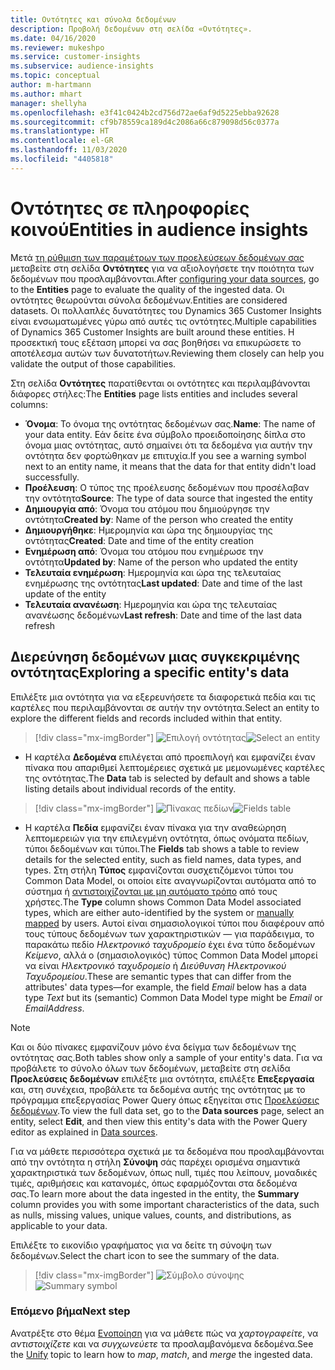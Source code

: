 ```yaml
---
title: Οντότητες και σύνολα δεδομένων
description: Προβολή δεδομένων στη σελίδα «Οντότητες».
ms.date: 04/16/2020
ms.reviewer: mukeshpo
ms.service: customer-insights
ms.subservice: audience-insights
ms.topic: conceptual
author: m-hartmann
ms.author: mhart
manager: shellyha
ms.openlocfilehash: e3f41c0424b2cd756d72ae6af9d5225ebba92628
ms.sourcegitcommit: cf9b78559ca189d4c2086a66c879098d56c0377a
ms.translationtype: HT
ms.contentlocale: el-GR
ms.lasthandoff: 11/03/2020
ms.locfileid: "4405818"
---
```

# <a name="entities-in-audience-insights"></a><span data-ttu-id="7969b-103">Οντότητες σε πληροφορίες κοινού</span><span class="sxs-lookup"><span data-stu-id="7969b-103">Entities in audience insights</span></span>

<span data-ttu-id="7969b-104">Μετά [τη ρύθμιση των παραμέτρων των προελεύσεων δεδομένων σας](data-sources.md) μεταβείτε στη σελίδα **Οντότητες** για να αξιολογήσετε την ποιότητα των δεδομένων που προσλαμβάνονται.</span><span class="sxs-lookup"><span data-stu-id="7969b-104">After [configuring your data sources](data-sources.md), go to the **Entities** page to evaluate the quality of the ingested data.</span></span> <span data-ttu-id="7969b-105">Οι οντότητες θεωρούνται σύνολα δεδομένων.</span><span class="sxs-lookup"><span data-stu-id="7969b-105">Entities are considered datasets.</span></span> <span data-ttu-id="7969b-106">Οι πολλαπλές δυνατότητες του Dynamics 365 Customer Insights είναι ενσωματωμένες γύρω από αυτές τις οντότητες.</span><span class="sxs-lookup"><span data-stu-id="7969b-106">Multiple capabilities of Dynamics 365 Customer Insights are built around these entities.</span></span> <span data-ttu-id="7969b-107">Η προσεκτική τους εξέταση μπορεί να σας βοηθήσει να επικυρώσετε το αποτέλεσμα αυτών των δυνατοτήτων.</span><span class="sxs-lookup"><span data-stu-id="7969b-107">Reviewing them closely can help you validate the output of those capabilities.</span></span>

<span data-ttu-id="7969b-108">Στη σελίδα **Οντότητες** παρατίθενται οι οντότητες και περιλαμβάνονται διάφορες στήλες:</span><span class="sxs-lookup"><span data-stu-id="7969b-108">The **Entities** page lists entities and includes several columns:</span></span>

- <span data-ttu-id="7969b-109">**Όνομα**: Το όνομα της οντότητας δεδομένων σας.</span><span class="sxs-lookup"><span data-stu-id="7969b-109">**Name**: The name of your data entity.</span></span> <span data-ttu-id="7969b-110">Εάν δείτε ένα σύμβολο προειδοποίησης δίπλα στο όνομα μιας οντότητας, αυτό σημαίνει ότι τα δεδομένα για αυτήν την οντότητα δεν φορτώθηκαν με επιτυχία.</span><span class="sxs-lookup"><span data-stu-id="7969b-110">If you see a warning symbol next to an entity name, it means that the data for that entity didn't load successfully.</span></span>
- <span data-ttu-id="7969b-111">**Προέλευση**: Ο τύπος της προέλευσης δεδομένων που προσέλαβαν την οντότητα</span><span class="sxs-lookup"><span data-stu-id="7969b-111">**Source**: The type of data source that ingested the entity</span></span>
- <span data-ttu-id="7969b-112">**Δημιουργία από**: Όνομα του ατόμου που δημιούργησε την οντότητα</span><span class="sxs-lookup"><span data-stu-id="7969b-112">**Created by**: Name of the person who created the entity</span></span>
- <span data-ttu-id="7969b-113">**Δημιουργήθηκε**: Ημερομηνία και ώρα της δημιουργίας της οντότητας</span><span class="sxs-lookup"><span data-stu-id="7969b-113">**Created**: Date and time of the entity creation</span></span>
- <span data-ttu-id="7969b-114">**Ενημέρωση από**: Όνομα του ατόμου που ενημέρωσε την οντότητα</span><span class="sxs-lookup"><span data-stu-id="7969b-114">**Updated by**: Name of the person who updated the entity</span></span>
- <span data-ttu-id="7969b-115">**Τελευταία ενημέρωση**: Ημερομηνία και ώρα της τελευταίας ενημέρωσης της οντότητας</span><span class="sxs-lookup"><span data-stu-id="7969b-115">**Last updated**: Date and time of the last update of the entity</span></span>
- <span data-ttu-id="7969b-116">**Τελευταία ανανέωση**: Ημερομηνία και ώρα της τελευταίας ανανέωσης δεδομένων</span><span class="sxs-lookup"><span data-stu-id="7969b-116">**Last refresh**: Date and time of the last data refresh</span></span>

## <a name="exploring-a-specific-entitys-data"></a><span data-ttu-id="7969b-117">Διερεύνηση δεδομένων μιας συγκεκριμένης οντότητας</span><span class="sxs-lookup"><span data-stu-id="7969b-117">Exploring a specific entity's data</span></span>

<span data-ttu-id="7969b-118">Επιλέξτε μια οντότητα για να εξερευνήσετε τα διαφορετικά πεδία και τις καρτέλες που περιλαμβάνονται σε αυτήν την οντότητα.</span><span class="sxs-lookup"><span data-stu-id="7969b-118">Select an entity to explore the different fields and records included within that entity.</span></span>

> [!div class="mx-imgBorder"]
> <span data-ttu-id="7969b-119">![Επιλογή οντότητας](media/data-manager-entities-data.png "Επιλογή οντότητας")</span><span class="sxs-lookup"><span data-stu-id="7969b-119">![Select an entity](media/data-manager-entities-data.png "Select an entity")</span></span>

- <span data-ttu-id="7969b-120">Η καρτέλα **Δεδομένα** επιλέγεται από προεπιλογή και εμφανίζει έναν πίνακα που απαριθμεί λεπτομέρειες σχετικά με μεμονωμένες καρτέλες της οντότητας.</span><span class="sxs-lookup"><span data-stu-id="7969b-120">The **Data** tab is selected by default and shows a table listing details about individual records of the entity.</span></span>

> [!div class="mx-imgBorder"]
> <span data-ttu-id="7969b-121">![Πίνακας πεδίων](media/data-manager-entities-fields.PNG "Πίνακας πεδίων")</span><span class="sxs-lookup"><span data-stu-id="7969b-121">![Fields table](media/data-manager-entities-fields.PNG "Fields table")</span></span>

- <span data-ttu-id="7969b-122">Η καρτέλα **Πεδία** εμφανίζει έναν πίνακα για την αναθεώρηση λεπτομερειών για την επιλεγμένη οντότητα, όπως ονόματα πεδίων, τύποι δεδομένων και τύποι.</span><span class="sxs-lookup"><span data-stu-id="7969b-122">The **Fields** tab shows a table to review details for the selected entity, such as field names, data types, and types.</span></span> <span data-ttu-id="7969b-123">Στη στήλη **Τύπος** εμφανίζονται συσχετιζόμενοι τύποι του Common Data Model, οι οποίοι είτε αναγνωρίζονται αυτόματα από το σύστημα ή [αντιστοιχίζονται με μη αυτόματο τρόπο](map-entities.md) από τους χρήστες.</span><span class="sxs-lookup"><span data-stu-id="7969b-123">The **Type** column shows Common Data Model associated types, which are either auto-identified by the system or [manually mapped](map-entities.md) by users.</span></span> <span data-ttu-id="7969b-124">Αυτοί είναι σημασιολογικοί τύποι που διαφέρουν από τους τύπους δεδομένων των χαρακτηριστικών — για παράδειγμα, το παρακάτω πεδίο *Ηλεκτρονικό ταχυδρομείο* έχει ένα τύπο δεδομένων *Κείμενο*, αλλά ο (σημασιολογικός) τύπος Common Data Model μπορεί να είναι *Ηλεκτρονικό ταχυδρομείο* ή *Διεύθυνση Ηλεκτρονικού Ταχυδρομείου*.</span><span class="sxs-lookup"><span data-stu-id="7969b-124">These are semantic types that can differ from the attributes' data types—for example, the field *Email* below has a data type *Text* but its (semantic) Common Data Model type might be *Email* or *EmailAddress*.</span></span>

> [!NOTE]
> <span data-ttu-id="7969b-125">Και οι δύο πίνακες εμφανίζουν μόνο ένα δείγμα των δεδομένων της οντότητας σας.</span><span class="sxs-lookup"><span data-stu-id="7969b-125">Both tables show only a sample of your entity's data.</span></span> <span data-ttu-id="7969b-126">Για να προβάλετε το σύνολο όλων των δεδομένων, μεταβείτε στη σελίδα **Προελεύσεις δεδομένων** επιλέξτε μια οντότητα, επιλέξτε **Επεξεργασία** και, στη συνέχεια, προβάλετε τα δεδομένα αυτής της οντότητας με το πρόγραμμα επεξεργασίας Power Query όπως εξηγείται στις [Προελεύσεις δεδομένων](data-sources.md).</span><span class="sxs-lookup"><span data-stu-id="7969b-126">To view the full data set, go to the **Data sources** page, select an entity, select **Edit**, and then view this entity's data with the Power Query editor as explained in [Data sources](data-sources.md).</span></span>

<span data-ttu-id="7969b-127">Για να μάθετε περισσότερα σχετικά με τα δεδομένα που προσλαμβάνονται από την οντότητα η στήλη **Σύνοψη** σάς παρέχει ορισμένα σημαντικά χαρακτηριστικά των δεδομένων, όπως null, τιμές που λείπουν, μοναδικές τιμές, αριθμήσεις και κατανομές, όπως εφαρμόζονται στα δεδομένα σας.</span><span class="sxs-lookup"><span data-stu-id="7969b-127">To learn more about the data ingested in the entity, the **Summary** column provides you with some important characteristics of the data, such as nulls, missing values, unique values, counts, and distributions, as applicable to your data.</span></span>

<span data-ttu-id="7969b-128">Επιλέξτε το εικονίδιο γραφήματος για να δείτε τη σύνοψη των δεδομένων.</span><span class="sxs-lookup"><span data-stu-id="7969b-128">Select the chart icon to see the summary of the data.</span></span>

> [!div class="mx-imgBorder"]
> <span data-ttu-id="7969b-129">![Σύμβολο σύνοψης](media/data-manager-entities-summary.png "Πίνακας σύνοψης δεδομένων")</span><span class="sxs-lookup"><span data-stu-id="7969b-129">![Summary symbol](media/data-manager-entities-summary.png "Data summary table")</span></span>

### <a name="next-step"></a><span data-ttu-id="7969b-130">Επόμενο βήμα</span><span class="sxs-lookup"><span data-stu-id="7969b-130">Next step</span></span>

<span data-ttu-id="7969b-131">Ανατρέξτε στο θέμα [Ενοποίηση](data-unification.md) για να μάθετε πώς να *χαρτογραφείτε*, να *αντιστοιχίζετε* και να *συγχωνεύετε* τα προσλαμβανόμενα δεδομένα.</span><span class="sxs-lookup"><span data-stu-id="7969b-131">See the [Unify](data-unification.md) topic to learn how to *map*, *match*, and *merge* the ingested data.</span></span>
